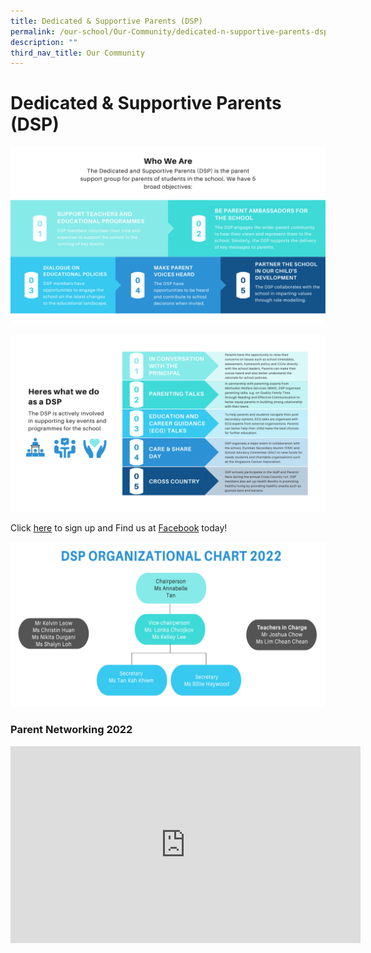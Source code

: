 ```yaml
---
title: Dedicated & Supportive Parents (DSP)
permalink: /our-school/Our-Community/dedicated-n-supportive-parents-dsp/
description: ""
third_nav_title: Our Community
---
```

# Dedicated & Supportive Parents (DSP)

![](/images/Our%20Community/1%20v2.png)

![](/images/Our%20Community/v_2.png)

Click <a href="https://go.gov.sg/dmn-dsp-sign-up" target="_blank">here</a> to sign up and Find us at <a href="https://www.facebook.com/DunmanDSP?fref=ts" target="_blank">Facebook</a> today!

![](/images/Our%20Community/WhoWeAreDSP2022v1.png)

### Parent Networking 2022

<iframe width="560" height="315" src="https://www.youtube.com/embed/yRzog4jgnQU" title="YouTube video player" frameborder="0" allow="accelerometer; autoplay; clipboard-write; encrypted-media; gyroscope; picture-in-picture" allowfullscreen></iframe>
